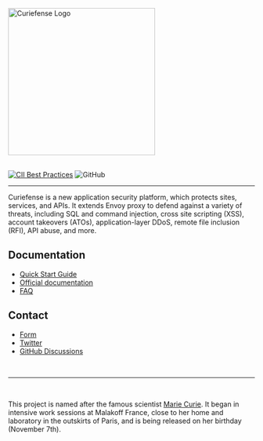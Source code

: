 <div>
	<img width="300" src="https://assets.website-files.com/5f906e60f009d620eb2024dd/5fa033da9f8ff737f748f0bc_curie-01.svg" alt="Curiefense Logo">
	<br><br>
</div>

[![CII Best Practices](https://bestpractices.coreinfrastructure.org/projects/1266/badge)](https://bestpractices.coreinfrastructure.org/projects/1266) ![GitHub](https://img.shields.io/github/license/curiefense/curiefense)

---

Curiefense is a new application security platform, which protects sites, services, and APIs. It extends Envoy proxy to defend against a variety of threats, including SQL and command injection, cross site scripting (XSS), account takeovers (ATOs), application-layer DDoS, remote file inclusion (RFI), API abuse, and more.

## Documentation

* [Quick Start Guide](https://docs.curiefense.io/installation/getting-started-with-curiefense)
* [Official documentation](https://docs.curiefense.io)
* [FAQ](https://www.curiefense.io/faq)

## Contact

* [Form](https://www.curiefense.io/contact-us)
* [Twitter](https://twitter.com/curiefense)
* [GitHub Discussions](https://github.com/curiefense/curiefense/discussions)

<br>

---

<br>

This project is named after the famous scientist [Marie Curie](https://www.curiefense.io/marie-curie). It began in intensive work sessions at Malakoff France, close to her home and laboratory in the outskirts of Paris, and is being released on her birthday (November 7th).